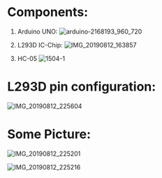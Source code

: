 # Components:

1. Arduino UNO:
![arduino-2168193_960_720](https://user-images.githubusercontent.com/36074470/62915315-c7c7c880-bdb5-11e9-8dfa-df17243d89c7.png)

2. L293D IC-Chip:
![IMG_20190812_163857](https://user-images.githubusercontent.com/36074470/62915364-f776d080-bdb5-11e9-8ad0-130ee3fd969f.jpg)

3. HC-05
![1504-1](https://user-images.githubusercontent.com/36074470/62915413-242ae800-bdb6-11e9-9ad4-b7141dfcd682.jpg)

# L293D pin configuration:
![IMG_20190812_225604](https://user-images.githubusercontent.com/36074470/62915449-47559780-bdb6-11e9-8fa4-44fbfd6b88c8.jpg)

# Some Picture:
![IMG_20190812_225201](https://user-images.githubusercontent.com/36074470/62915472-6a804700-bdb6-11e9-9bcc-505ce878c843.jpg)

![IMG_20190812_225216](https://user-images.githubusercontent.com/36074470/62915523-8b489c80-bdb6-11e9-855c-92ebe9bdfdba.jpg)


